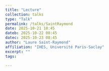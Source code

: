 ```yaml
---
title: "Lecture"
collection: talks
type: "Talk"
permalink: /talks/SaintRaymond
date: 2025-10-21 10:45
dateb: 2025-10-22 08:45 
datec: 2025-10-23 08:45
author: "Laure Saint-Raymond" 
affiliation: "IHES, Université Paris-Saclay"
excerpt: ""
tags: 

---
```

